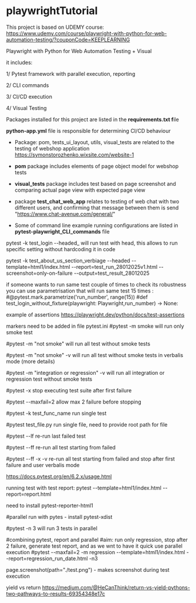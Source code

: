 # playwrightTutorial

This project is based on UDEMY course:
https://www.udemy.com/course/playwright-with-python-for-web-automation-testing/?couponCode=KEEPLEARNING

Playwright with Python for Web Automation Testing + Visual

it includes:

1/ Pytest framework with parallel execution, reporting

2/ CLI commands

3/ CI/CD execution

4/ Visual Testing


Packages installed for this project are listed in the  **requirements.txt f**ile

**python-app.yml** file is responsible for determining CI/CD behaviour

* Package: pom, tests_ui_layout, utils, visual_tests are related to the testing of webshop application 
https://symonstorozhenko.wixsite.com/website-1


* **pom** package includes elements of page object model for webshop tests


* **visual_tests** package includes test based on page screenshot and comparing actual page view with expected page view


* package **test_chat_web_app** relates to testing of web chat with two different users, and confirming that message between them is send 
"https://www.chat-avenue.com/general/"


* Some of command line example running configurations are listed in **pytest-playwright_CLI_commands** file 


pytest -k test_login --headed_ will run test with head, this allows to run specific setting without hardcoding it in code

pytest -k test_about_us_section_verbiage --headed --template=html1/index.html --report=test_run_28012025v1.html
--screenshot=only-on-failure --output=test_result_28012025

if someone wants to run same test couple of times to check its robustness you can use parametrisation that 
will run same test 15 times : 
#@pytest.mark.parametrize('run_number', range(15))
#def test_login_without_fixture(playwright: Playwright,run_number) -> None:

example of assertions
https://playwright.dev/python/docs/test-assertions


markers need to be added in file pytest.ini
#pytest -m smoke will run only smoke test

#pytest -m "not smoke" will run all test without smoke tests

#pytest -m "not smoke" -v will run all test without smoke tests in verbalis mode (more details)

#pytest -m "integration or regression" -v will run all integration or regression test without smoke tests

#pytest -x stop executing test suite after first failure

#pytest --maxfail=2  allow max 2 failure before stopping

#pytest -k test_func_name run single test

#pytest test_file.py run single file, need to provide root path for file

#pytest --lf re-run last failed test

#pytest --ff re-run all test starting from failed

#pytest --ff -x -v re-run all test starting from failed and stop after first failure and user verbalis mode

https://docs.pytest.org/en/6.2.x/usage.html

running test with test report: pytest --template=html1/index.html --report=report.html

need to install pytest-reporter-html1

#parallel run with pytes - install  pytest-xdist

#pytest -n 3 will run 3 tests in parallel

#combining pytest, report and parallel
#aim: run only regression, stop after 2 failure, generate test report, and as we wnt to have it quick use parallel execution
#pytest --maxfail=2 -m regression --template=html1/index.html --report=regression_run_date.html -n3


page.screenshot(path="./test.png")  - makes screenshot during test execution

 yield vs return https://medium.com/@HeCanThink/return-vs-yield-pythons-two-pathways-to-results-69354348e17c
